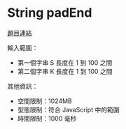 # String padEnd

[題目連結](https://oj.lidemy.com/problem/1044)


輸入範圍：
- 第一個字串 S 長度在 1 到 100 之間
- 第二個字串 K 長度在 1 到 100 之間

其他資訊：
- 空間限制：1024MB
- 型態限制：符合 JavaScript 中的範圍
- 時間限制：1000 毫秒
